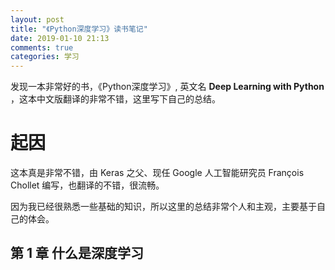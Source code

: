 ```yaml
---
layout: post
title: "《Python深度学习》读书笔记"
date: 2019-01-10 21:13
comments: true
categories: 学习
---
```


发现一本非常好的书，《Python深度学习》, 英文名 **Deep Learning with Python** ，这本中文版翻译的非常不错，这里写下自己的总结。

<!--more-->

# 起因

这本真是非常不错，由 Keras 之父、现任 Google 人工智能研究员 François Chollet 编写，也翻译的不错，很流畅。

因为我已经很熟悉一些基础的知识，所以这里的总结非常个人和主观，主要基于自己的体会。


## 第 1 章 什么是深度学习 
